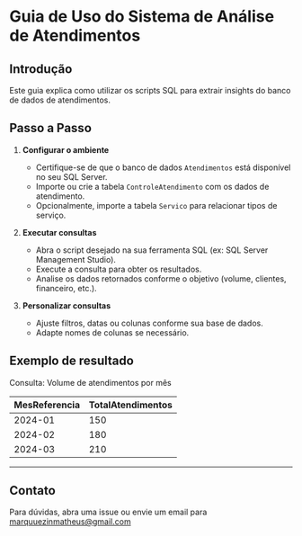 
# Guia de Uso do Sistema de Análise de Atendimentos

## Introdução

Este guia explica como utilizar os scripts SQL para extrair insights do banco de dados de atendimentos.

## Passo a Passo

1. **Configurar o ambiente**  
   - Certifique-se de que o banco de dados `Atendimentos` está disponível no seu SQL Server.  
   - Importe ou crie a tabela `ControleAtendimento` com os dados de atendimento.  
   - Opcionalmente, importe a tabela `Servico` para relacionar tipos de serviço.

2. **Executar consultas**  
   - Abra o script desejado na sua ferramenta SQL (ex: SQL Server Management Studio).  
   - Execute a consulta para obter os resultados.  
   - Analise os dados retornados conforme o objetivo (volume, clientes, financeiro, etc.).

3. **Personalizar consultas**  
   - Ajuste filtros, datas ou colunas conforme sua base de dados.  
   - Adapte nomes de colunas se necessário.

## Exemplo de resultado

Consulta: Volume de atendimentos por mês

| MesReferencia | TotalAtendimentos |
|---------------|-------------------|
| 2024-01       | 150               |
| 2024-02       | 180               |
| 2024-03       | 210               |

---

## Contato

Para dúvidas, abra uma issue ou envie um email para marquuezinmatheus@gmail.com
